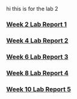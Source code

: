 hi this is for the lab 2

### [Week 2 Lab Report 1](https://ozheng7.github.io/cse15l-lab-reports/Week2LabReport1.html)

### [Week 4 Lab Report 2](https://ozheng7.github.io/cse15l-lab-reports/Week4LabReport2.html)

### [Week 6 Lab Report 3](https://ozheng7.github.io/cse15l-lab-reports/lab-report-3-week-6)

### [Week 8 Lab Report 4](https://ozheng7.github.io/cse15l-lab-reports/Week8LabReport4.html)

### [Week 10 Lab Report 5](https://ozheng7.github.io/cse15l-lab-reports/Week10LabReport5.html)
